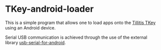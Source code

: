 # TKey-android-loader
This is a simple program that allows one to load apps onto the [Tillitis TKey](tillitis.se) using an Android device. 

Serial USB communication is achieved through the use of the external library [usb-serial-for-android](https://github.com/mik3y/usb-serial-for-android).
